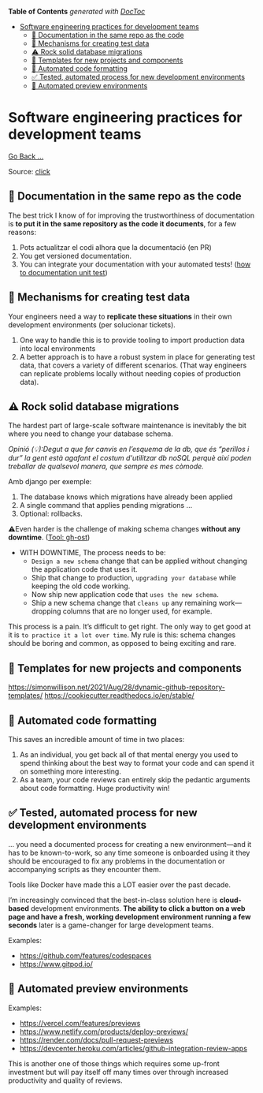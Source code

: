<!-- START doctoc generated TOC please keep comment here to allow auto update -->
<!-- DON'T EDIT THIS SECTION, INSTEAD RE-RUN doctoc TO UPDATE -->
**Table of Contents**  *generated with [DocToc](https://github.com/thlorenz/doctoc)*

- [Software engineering practices for development teams](#software-engineering-practices-for-development-teams)
  - [:memo: Documentation in the same repo as the code](#memo-documentation-in-the-same-repo-as-the-code)
  - [:robot: Mechanisms for creating test data](#robot-mechanisms-for-creating-test-data)
  - [:warning: Rock solid database migrations](#warning-rock-solid-database-migrations)
  - [:notebook: Templates for new projects and components](#notebook-templates-for-new-projects-and-components)
  - [:robot: Automated code formatting](#robot-automated-code-formatting)
  - [:white_check_mark: Tested, automated process for new development environments](#white_check_mark-tested-automated-process-for-new-development-environments)
  - [:robot: Automated preview environments](#robot-automated-preview-environments)

<!-- END doctoc generated TOC please keep comment here to allow auto update -->

# Software engineering practices for development teams

[Go Back ...](../good_pactices/README.md)

Source: [click](https://simonwillison.net/2022/Oct/1/software-engineering-practices/)

## :memo: Documentation in the same repo as the code

The best trick I know of for improving the trustworthiness of documentation is **to put it in the same repository as the code it documents**, for a few reasons:

1) Pots actualitzar el codi alhora que la documentació (en PR)
2) You get versioned documentation.
2) You can integrate your documentation with your automated tests! ([how to documentation unit test](../general_testing/documentation_unit_test.md))

## :robot: Mechanisms for creating test data

Your engineers need a way to **replicate these situations** in their own development environments (per solucionar tickets).

1) One way to handle this is to provide tooling to import production data into local environments
2) A better approach is to have a robust system in place for generating test data, that covers a variety of different scenarios. (That way engineers can replicate problems locally without needing copies of production data).

## :warning: Rock solid database migrations

The hardest part of large-scale software maintenance is inevitably the bit where you need to change your database schema.

*Opinió (:bulb:):Degut a que fer canvis en l’esquema de la db, que és  “perillos i dur” la gent està agafant el costum d'utilitzar db noSQL perquè així poden treballar de qualsevol manera, que sempre es mes còmode.*

Amb django per exemple:

1) The database knows which migrations have already been applied
2) A single command that applies pending migrations …
3) Optional: rollbacks.

:warning:Even harder is the challenge of making schema changes **without any downtime**. ([Tool: gh-ost](https://github.com/github/gh-ost))

- WITH DOWNTIME, The process needs to be:
  - `Design a new schema` change that can be applied without changing the application code that uses it.
  - Ship that change to production, `upgrading your database` while keeping the old code working.
  - Now ship new application code that `uses the new schema`.
  - Ship a new schema change that `cleans up` any remaining work—dropping columns that are no longer used, for example.

This process is a pain. It’s difficult to get right. The only way to get good at it is `to practice it a lot over time`. My rule is this: schema changes should be boring and common, as opposed to being exciting and rare.

## :notebook: Templates for new projects and components
<https://simonwillison.net/2021/Aug/28/dynamic-github-repository-templates/>
<https://cookiecutter.readthedocs.io/en/stable/>

## :robot: Automated code formatting

This saves an incredible amount of time in two places:

1) As an individual, you get back all of that mental energy you used to spend thinking about the best way to format your code and can spend it on something more interesting.
2) As a team, your code reviews can entirely skip the pedantic arguments about code formatting. Huge productivity win!

## :white_check_mark: Tested, automated process for new development environments

… you need a documented process for creating a new environment—and it has to be known-to-work, so any time someone is onboarded using it they should be encouraged to fix any problems in the documentation or accompanying scripts as they encounter them.

Tools like Docker have made this a LOT easier over the past decade.

I’m increasingly convinced that the best-in-class solution here is **cloud-based** development environments. **The ability to click a button on a web page and have a fresh, working development environment running a few seconds** later is a game-changer for large development teams.

Examples:

- <https://github.com/features/codespaces>
- <https://www.gitpod.io/>

## :robot: Automated preview environments

Examples:

- <https://vercel.com/features/previews>
- <https://www.netlify.com/products/deploy-previews/>
- <https://render.com/docs/pull-request-previews>
- <https://devcenter.heroku.com/articles/github-integration-review-apps>

This is another one of those things which requires some up-front investment but will pay itself off many times over through increased productivity and quality of reviews.

